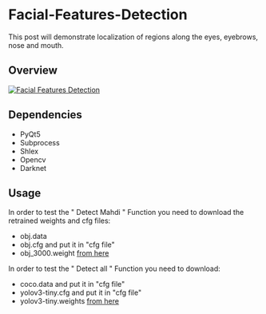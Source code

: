# Facial-Features-Detection
This post will demonstrate localization of regions along the eyes, eyebrows, nose and mouth.
## Overview
[![Facial Features Detection](http://img.youtube.com/vi/LR8AfTFxo6Y/0.jpg)](http://www.youtube.com/watch?v=LR8AfTFxo6Y "Facial Features Detection")
## Dependencies

* PyQt5
* Subprocess
* Shlex
* Opencv
* Darknet

## Usage

In order to test the " Detect Mahdi " Function you need to download the retrained weights and cfg files:
* obj.data 
* obj.cfg and put it in "cfg file"
* obj_3000.weight [from here](https://drive.google.com/open?id=1a0fQyW0KysaThMIJOi5eRKQhMeg_ubU3)

In order to test the " Detect all " Function you need to download:
* coco.data and put it in "cfg file"
* yolov3-tiny.cfg and put it in "cfg file"
* yolov3-tiny.weights [from here](https://drive.google.com/open?id=1csk0BA45bOxOITosukfLF3c_9EbQln43)

